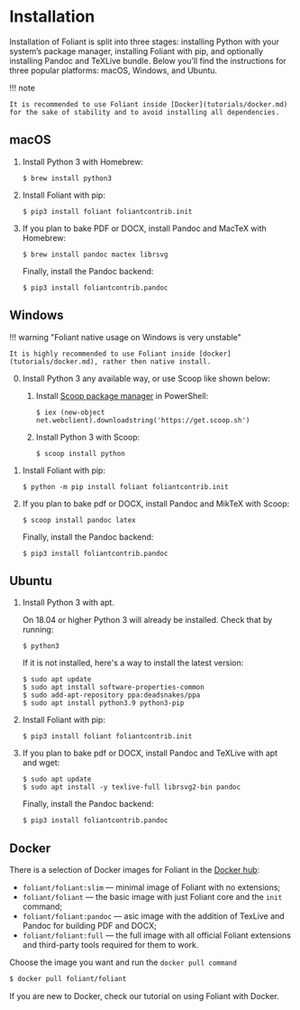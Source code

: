 # Installation

Installation of Foliant is split into three stages: installing Python with your system’s package manager, installing Foliant with pip, and optionally installing Pandoc and TeXLive bundle. Below you’ll find the instructions for three popular platforms: macOS, Windows, and Ubuntu.

!!! note 

    It is recommended to use Foliant inside [Docker](tutorials/docker.md) for the sake of stability and to avoid installing all dependencies.

## macOS

1.  Install Python 3 with Homebrew:

        $ brew install python3

2.  Install Foliant with pip:

        $ pip3 install foliant foliantcontrib.init

3.  If you plan to bake PDF or DOCX, install Pandoc and MacTeX with Homebrew:

        $ brew install pandoc mactex librsvg

    Finally, install the Pandoc backend:

        $ pip3 install foliantcontrib.pandoc

## Windows

!!! warning "Foliant native usage on Windows is very unstable"

    It is highly recommended to use Foliant inside [docker](tutorials/docker.md), rather then native install.

0. Install Python 3 any available way, or use Scoop like shown below:

      1.  Install [Scoop package manager](https://scoop.sh/) in PowerShell:
            
              $ iex (new-object net.webclient).downloadstring('https://get.scoop.sh')

      2.  Install Python 3 with Scoop:

              $ scoop install python

1.  Install Foliant with pip:

        $ python -m pip install foliant foliantcontrib.init

2.  If you plan to bake pdf or DOCX, install Pandoc and MikTeX with Scoop:

        $ scoop install pandoc latex

    Finally, install the Pandoc backend:

        $ pip3 install foliantcontrib.pandoc

## Ubuntu

1.  Install Python 3 with apt.

    On 18.04 or higher Python 3 will already be installed. Check that by running:

        $ python3

    If it is not installed, here's a way to install the latest version:

        $ sudo apt update
        $ sudo apt install software-properties-common
        $ sudo add-apt-repository ppa:deadsnakes/ppa
        $ sudo apt install python3.9 python3-pip

2.  Install Foliant with pip:

        $ pip3 install foliant foliantcontrib.init

3.  If you plan to bake pdf or DOCX, install Pandoc and TeXLive with apt and wget:

        $ sudo apt update
        $ sudo apt install -y texlive-full librsvg2-bin pandoc

    Finally, install the Pandoc backend:

        $ pip3 install foliantcontrib.pandoc


## Docker

There is a selection of Docker images for Foliant in the [Docker hub](https://hub.docker.com/r/foliant/foliant):

* `foliant/foliant:slim` — minimal image of Foliant with no extensions;
* `foliant/foliant` — the basic image with just Foliant core and the `init` command;
* `foliant/foliant:pandoc` — asic image with the addition of TexLive and Pandoc for building PDF and DOCX;
* `foliant/foliant:full` — the full image with all official Foliant extensions and third-party tools required for them to work.

Choose the image you want and run the `docker pull command`

```bash
$ docker pull foliant/foliant
```

If you are new to Docker, check our tutorial on <link src="tutorials/docker.md">using Foliant with Docker</link>.
